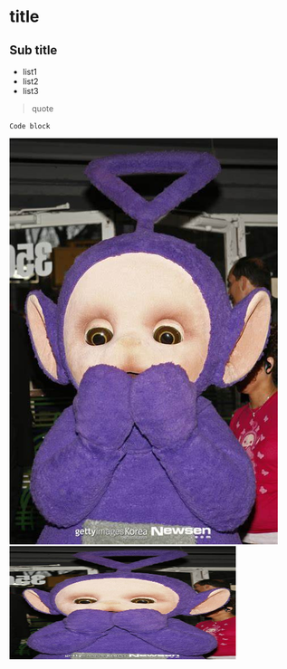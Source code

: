 # title
## Sub title

* list1
* list2
* list3

> quote

```
Code block
```
![purple](https://github.com/BenHubLee/Education/blob/main/purple.jpeg?raw=true) 
<img src="https://github.com/BenHubLee/Education/blob/main/purple.jpeg?raw=true" height="200px" width="400px">
